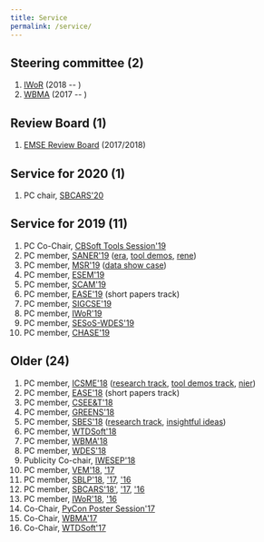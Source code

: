 ```yaml
---
title: Service
permalink: /service/
---
```


## Steering committee (2)
1. [IWoR](https://iwor.github.io/iwor2018/) (2018 -- )
1. [WBMA](http://www.agilebrazil.com/2018/en/wbma2018/) (2017 -- )

## Review Board (1)
1. [EMSE Review Board](#) (2017/2018)

## Service for 2020 (1)
1. PC chair, [SBCARS'20](#)

## Service for 2019 (11)
1. PC Co-Chair, [CBSoft Tools Session'19](http://cbsoft2019.ufba.br/#/toolssession)
1. PC member, [SANER'19](https://saner2019.github.io/) ([era](https://saner2019.github.io/cfp/ERATrackCFP.html), [tool demos](https://saner2019.github.io/cfp/ToolTrack.html), [rene](https://saner2019.github.io/cfp/RENETrack.html))
1. PC member, [MSR'19](https://conf.researchr.org/home/msr-2019) ([data show case](https://2019.msrconf.org/track/msr-2019-Data-Showcase))
1. PC member, [ESEM'19](http://eseiw2019.com/esem/)
1. PC member, [SCAM'19](http://www.ieee-scam.org/2019/)
1. PC member, [EASE'19](https://ease2019.org/call-for-short-papers/) (short papers track)
1. PC member, [SIGCSE'19](https://sigcse2019.sigcse.org)
1. PC member, [IWoR'19](https://iwor.github.io/iwor2019)
1. PC member, [SESoS-WDES'19](http://sesos-wdes-2019.icmc.usp.br/)
1. PC member, [CHASE'19](http://www.chaseresearch.org/workshops/chase2019)


## Older (24)
1. PC member, [ICSME'18](http://icsme2018.github.io/) ([research track](https://icsme2018.github.io/cfp/ResearchTrackCFP.html), [tool demos track](https://icsme2018.github.io/cfp/ToolDemoTrackCFP.html), [nier](https://icsme2018.github.io/cfp/NIERTrackCFP.html))
1. PC member, [EASE'18](http://ease2018.softwareinnovation.nz/) (short papers track)
1. PC member, [CSEE&T'18](http://hicss.hawaii.edu/tracks-52/software-engineering-education/)
1. PC member, [GREENS'18](http://greens.cs.vu.nl/)
1. PC member, [SBES'18](http://cbsoft2018.icmc.usp.br/sbes.html) ([research track](http://cbsoft2018.icmc.usp.br/sbes.html#researchTrackSbes), [insightful ideas](http://cbsoft2018.icmc.usp.br/sbes.html#ideasTrackSbes))
1. PC member, [WTDSoft'18](http://cbsoft2018.icmc.usp.br/#WTDSoft)
1. PC member, [WBMA'18](http://www.agilebrazil.com/2018/en/wbma2018/)
1. PC member, [WDES'18](http://wdes2018.icmc.usp.br/)
1. Publicity Co-chair, [IWESEP'18](https://iwesep2018.github.io/)
1. PC member, [VEM'18](http://vem2018.github.io/), ['17](http://vem2017.ufu.br/)
1. PC member, [SBLP'18](http://cbsoft2018.icmc.usp.br/sblp.html/), ['17](http://www.lia.ufc.br/~cbsoft2017/en/xxi-sblp/call-for-papers/), ['16](http://cbsoft.org/cbsoft2016/sblp2016)
1. PC member, [SBCARS'18'](http://cbsoft2018.icmc.usp.br/sbcars.html), ['17](http://www.lia.ufc.br/~cbsoft2017/en/xi-sbcars/chamada-de-trabalhos/), ['16](http://cbsoft.org/cbsoft2016/sbcars2016)
1. PC member, [IWoR'18](https://iwor.github.io/iwor2018/), ['16](http://www.softrefactoring.com/)
1. Co-Chair, [PyCon Poster Session'17](https://us.pycon.org/2017/speaking/posters/)
1. Co-Chair, [WBMA'17](http://www.agilebrazil.com/2017/wbma/)
1. Co-Chair, [WTDSoft'17](www.lia.ufc.br/~cbsoft2017/cbsoft/wtdsoft/)
